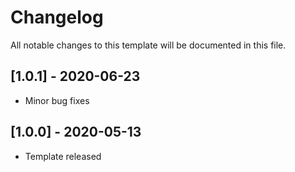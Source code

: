 # Changelog
All notable changes to this template will be documented in this file.

## [1.0.1] - 2020-06-23
- Minor bug fixes

## [1.0.0] - 2020-05-13
- Template released
